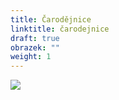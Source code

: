 ```yaml
---
title: Čarodějnice
linktitle: čarodejnice
draft: true
obrazek: ""
weight: 1
---
```

![](/assets/media/carodejnice.jpg)